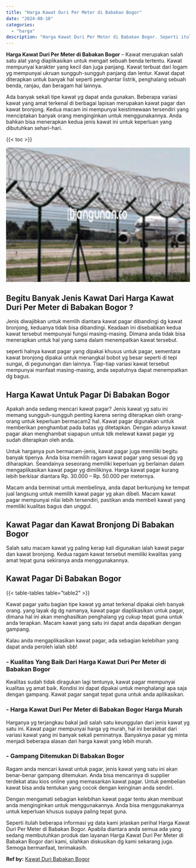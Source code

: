 ```yaml
---
title: "Harga Kawat Duri Per Meter di Babakan Bogor"
date: "2024-08-10"
categories: 
  - "harga"
description: "Harga Kawat Duri Per Meter di Babakan Bogor. Seperti itulah beberapa informasi yg data kami jelaskan perihal Harga Kawat Duri Per Meter di Babakan Bogor. Apa..."
---
```


**Harga Kawat Duri Per Meter di Babakan Bogor** – Kawat merupakan salah satu alat yang diaplikasikan untuk mengait sebuah benda tertentu. Kawat mempunyai karakter yang kecil dan juga panjang. Kawat terbuat dari logam yg mempunyai ukruan sungguh-sungguh panjang dan lentur. Kawat dapat diterapkan untuk banyak hal seperti penghantar listrik, penghalang sebuah benda, ranjau, dan beragam hal lainnya.

Ada banyak sekali tipe kawat yg dapat anda gunakan. Beberapa variasi kawat yang amat terkenal di berbagai lapisan merupakan kawat pagar dan kawat bronjong. Kedua macam ini mempunyai keistimewaan tersendiri yang menciptakan banyak orang menginginkan untuk menggunakannya. Anda bahkan bisa menerapkan kedua jenis kawat ini untuk keperluan yang dibutuhkan sehari-hari.

{{< toc >}}

![Harga Kawat Duri Per Meter di Babakan Bogor](/images/jual-kawat-murah35.png)

## Begitu Banyak Jenis Kawat Dari Harga Kawat Duri Per Meter di Babakan Bogor ?

Jenis diwajibkan untuk memlih diantara kawat pagar dibandingi dg kawat bronjong, keduanya tidak bisa dibandingi. Keadaan ini disebabkan kedua kawat tersebut mempunyai fungsi masing-masing. Dimana anda tidak bisa menerapkan untuk hal yang sama dalam menempatkan kawat tersebut.

seperti halnya kawat pagar yang dipakai khusus untuk pagar, sementara kawat bronjong dipakai untuk menangkal bobot yg besar seperti di tepi sungai, di pegunungan dan lainnya. Tiap-tiap variasi kawat tersebut mempunyai manfaat masing-masing, anda sepatutnya dapat menempatkan dg bagus.

## Harga Kawat Untuk Pagar Di Babakan Bogor

Apakah anda sedang mencari kawat pagar? Jenis kawat yg satu ini memang sungguh-sungguh penting karena sering diterapkan oleh orang-orang untuk keperluan bermacam2 hal. Kawat pagar digunakan untuk memberikan penghambat pada batas yg ditetapkan. Dengan adanya kawat pagar akan menghambat siapapun untuk tdk melewat kawat pagar yg sudah diterapkan oleh anda.

Untuk harganya pun bermacam-jenis, kawat pagar juga memiliki begitu banyak tipenya. Anda bisa memilih ragam kawat pagar yang sesuai dg yg diharapkan. Seandainya seseorang memiliki keperluan yg berlainan dalam mengaplikasikan kawat pagar yg dimilikinya. Harga kawat pagar kurang lebih berkisar diantara Rp. 30.000 – Rp. 50.000 per meternya.

Macam anda berminat untuk membelinya, anda dapat berkunjung ke tempat jual langsung untuk memilih kawat pagar yg akan dibeli. Macam kawat pagar mempunyai nilai lebih tersendiri, pastikan anda membeli kawat yang memiliki kualitas bagus dan unggul.

## Kawat Pagar dan Kawat Bronjong Di Babakan Bogor

Salah satu macam kawat yg paling kerap kali digunakan ialah kawat pagar dan kawat bronjong. Kedua ragam kawat tersebut memiliki kwalitas yang amat tepat guna sekiranya anda menggunakannya.

## Kawat Pagar Di Babakan Bogor

{{< table-tables table="table2" >}}

Kawat pagar yaitu bagian tipe kawat yg amat terkenal dipakai oleh banyak orang. yang layak dg dg namanya, kawat pagar diaplikasikan untuk pagar, dimana hal ini akan menghasilkan penghalang yg cukup tepat guna untuk anda terapkan. Macam kawat yang satu ini dapat anda dapatkan dengan gampang.

Kalau anda mengaplikasikan kawat pagar, ada sebagian kelebihan yang dapat anda peroleh ialah sbb!

### \- Kualitas Yang Baik Dari Harga Kawat Duri Per Meter di Babakan Bogor

Kwalitas sudah tidak diragukan lagi tentunya, kawat pagar mempunyai kualitas yg amat baik. Kondisi ini dapat dipakai untuk menghalangi apa saja dengan gampang. Kawat pagar sangat tepat guna untuk anda aplikasikan.

### \- Harga Kawat Duri Per Meter di Babakan Bogor Harga Murah

Harganya yg terjangkau bakal jadi salah satu keunggulan dari jenis kawat yg satu ini. Kawat pagar mempunyai harga yg murah, hal ini berakibat dari variasi kawat yang ini banyak sekali peminatnya. Banyaknya pasar yg minta menjadi beberapa alasan dari harga kawat yang lebih murah.

### \- Gampang Ditemukan Di Babakan Bogor

Ragam anda mencari kawat untuk pagar, jenis kawat yang satu ini akan benar-benar gampang ditemukan. Anda bisa mencarinya di supplier terdekat atau kios online yang memasarkan kawat pagar. Untuk pembelian kawat bisa anda tentukan yang cocok dengan keinginan anda sendiri.

Dengan mengamati sebagian kelebihan kawat pagar tentu akan membuat anda menginginkan untuk menggunakannya. Anda bisa menggunakannya untuk keperluan khusus supaya paling tepat guna.

Seperti itulah beberapa informasi yg data kami jelaskan perihal Harga Kawat Duri Per Meter di Babakan Bogor. Apabila diantara anda semua ada yang sedang membutuhkan produk dan layanan Harga Kawat Duri Per Meter di Babakan Bogor dari kami, silahkan diskusikan dg kami sekarang juga. Semoga bermanfaat, terimakasih.

**Ref by:** [Kawat Duri Babakan Bogor](https://id.wikipedia.org/wiki/Kawat)

